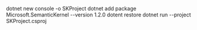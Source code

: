 dotnet new console -o SKProject
dotnet add package Microsoft.SemanticKernel --version 1.2.0
dotent restore
dotnet run --project SKProject.csproj
